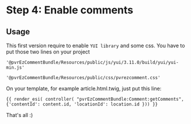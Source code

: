 # Step 4: Enable comments

## Usage

This first version require to enable ```YUI library``` and some css. You have to put those two lines on your project

```jinja
'@pvrEzCommentBundle/Resources/public/js/yui/3.11.0/build/yui/yui-min.js'
```

```jinja
'@pvrEzCommentBundle/Resources/public/css/pvrezcomment.css'
```

On your template, for example article.html.twig, just put this line:
```jinja
{{ render_esi( controller( "pvrEzCommentBundle:Comment:getComments", {'contentId': content.id, 'locationId': location.id })) }}
```

That's all :)
